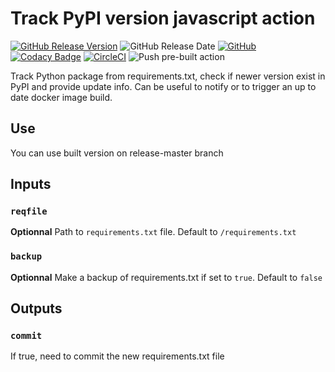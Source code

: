 # Track PyPI version javascript action

[![GitHub Release Version](https://img.shields.io/github/v/release/Verbalinsurection/track-pypi-version.svg?include_prereleases)](https://github.com/Verbalinsurection/track-pypi-version/releases)
![GitHub Release Date](https://img.shields.io/github/release-date/Verbalinsurection/track-pypi-version)
[![GitHub](https://img.shields.io/github/license/Verbalinsurection/track-pypi-version)](LICENSE)
[![Codacy Badge](https://api.codacy.com/project/badge/Grade/4c588c4c7fd143169684bd8643d975f3)](https://www.codacy.com/manual/t.stassinopoulos/track-pypi-version?utm_source=github.com&amp;utm_medium=referral&amp;utm_content=Verbalinsurection/track-pypi-version&amp;utm_campaign=Badge_Grade)
[![CircleCI](https://circleci.com/gh/Verbalinsurection/track-pypi-version/tree/master.svg?style=svg)](https://circleci.com/gh/Verbalinsurection/track-pypi-version/tree/master)
![Push pre-built action](https://github.com/Verbalinsurection/track-pypi-version/workflows/Push%20pre-built%20action/badge.svg)

Track Python package from requirements.txt, check if newer version exist in PyPI and provide update info.
Can be useful to notify or to trigger an up to date docker image build.

## Use

You can use built version on release-master branch

## Inputs

### `reqfile`

**Optionnal** Path to `requirements.txt` file. Default to `/requirements.txt`

### `backup`

**Optionnal** Make a backup of requirements.txt if set to `true`. Default to `false`

## Outputs

### `commit`

If true, need to commit the new requirements.txt file

